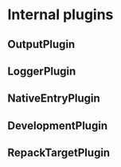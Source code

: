 # Internal plugins

## OutputPlugin
## LoggerPlugin
## NativeEntryPlugin
## DevelopmentPlugin
## RepackTargetPlugin
